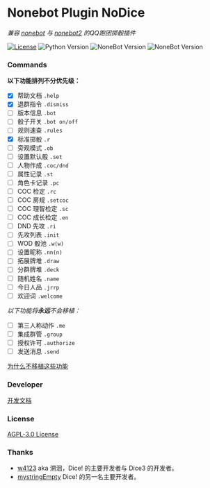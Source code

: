 # Nonebot Plugin NoDice

*兼容 [nonebot](https://github.com/nonebot/nonebot) 与 [nonebot2](https://github.com/nonebot/nonebot2) 的QQ跑团掷骰插件*

[![License](https://img.shields.io/github/license/thereisnodice/nodice2)](LICENSE)
![Python Version](https://img.shields.io/badge/python-3.7.3+-blue.svg)
![NoneBot Version](https://img.shields.io/badge/nonebot-1.8.2+-red.svg)
![NoneBot Version](https://img.shields.io/badge/nonebot-2.0.0a11+-red.svg)

</div>

### Commands

**以下功能排列不分优先级：**

- [x] 帮助文档 `.help`
- [x] 退群指令 `.dismiss`
- [ ] 版本信息 `.bot`
- [ ] 骰子开关 `.bot on/off`
- [ ] 规则速查 `.rules`
- [x] 标准掷骰 `.r`
- [ ] 旁观模式 `.ob`
- [ ] 设置默认骰 `.set`
- [ ] 人物作成 `.coc/dnd`
- [ ] 属性记录 `.st`
- [ ] 角色卡记录 `.pc`
- [ ] COC 检定 `.rc`
- [ ] COC 房规 `.setcoc`
- [ ] COC 理智检定 `.sc`
- [ ] COC 成长检定 `.en`
- [ ] DND 先攻 `.ri` 
- [ ] 先攻列表 `.init`
- [ ] WOD 骰池 `.w(w)`
- [ ] 设置昵称 `.nn(n)`
- [ ] 拓展牌堆 `.draw`
- [ ] 分群牌堆 `.deck`
- [ ] 随机姓名 `.name`
- [ ] 今日人品 `.jrrp`
- [ ] 欢迎词 `.welcome`

*以下功能将**永远**不会移植：*

- [ ] 第三人称动作 `.me `
- [ ] 集成群管 `.group`
- [ ] 授权许可 `.authorize`
- [ ] 发送消息 `.send`

[为什么不移植这些功能](./docs/DEVELOPER.md)

### Developer

[开发文档](./docs/DEVELOPER.md)

### License

[AGPL-3.0 License](LICENSE)

### Thanks

- [w4123](https://github.com/w4123) aka 溯洄，Dice! 的主要开发者与 Dice3 的开发者。
- [mystringEmpty](https://github.com/mystringEmpty) Dice! 的另一名主要开发者。
